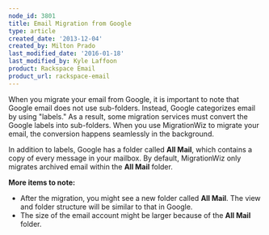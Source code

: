 ```yaml
---
node_id: 3801
title: Email Migration from Google
type: article
created_date: '2013-12-04'
created_by: Milton Prado
last_modified_date: '2016-01-18'
last_modified_by: Kyle Laffoon
product: Rackspace Email
product_url: rackspace-email
---
```


When you migrate your email from Google, it is important to note that
Google email does not use sub-folders.  Instead, Google categorizes
email by using "labels."  As a result, some migration services must
convert the Google labels into sub-folders.  When you use MigrationWiz
to migrate your email, the conversion happens seamlessly in the
background.

In addition to labels, Google has a folder called **All Mail**, which
contains a copy of every message in your mailbox. By default,
MigrationWiz only migrates archived email within the **All Mail**
folder.

**More items to note:**

-   After the migration, you might see a new folder called **All
    Mail**. The view and folder structure will be similar to that
    in Google.
-   The size of the email account might be larger because of the **All
    Mail** folder.




